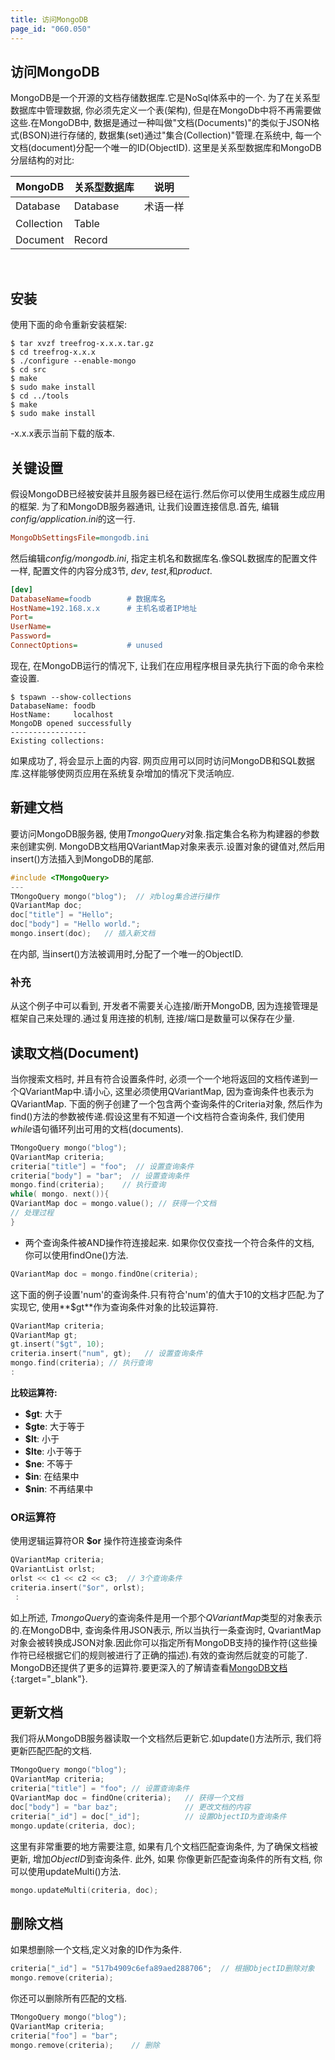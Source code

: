 ```yaml
---
title: 访问MongoDB
page_id: "060.050"
---
```


## 访问MongoDB
MongoDB是一个开源的文档存储数据库.它是NoSql体系中的一个.
为了在关系型数据库中管理数据, 你必须先定义一个表(架构), 但是在MongoDb中将不再需要做这些.在MongoDB中, 数据是通过一种叫做"文档(Documents)"的类似于JSON格式(BSON)进行存储的, 数据集(set)通过"集合(Collection)"管理.在系统中, 每一个文档(document)分配一个唯一的ID(ObjectID).
这里是关系型数据库和MongoDB分层结构的对比:
<div class="table-div" markdown="1">

| MongoDB    | 关系型数据库      | 说明       |
|------------|----------|---------------|
| Database   | Database | 术语一样 |
| Collection | Table    |               |
| Document   | Record   |               |

</div><br>

## 安装
使用下面的命令重新安装框架:

```
$ tar xvzf treefrog-x.x.x.tar.gz
$ cd treefrog-x.x.x
$ ./configure --enable-mongo
$ cd src
$ make
$ sudo make install
$ cd ../tools
$ make
$ sudo make install
```

-x.x.x表示当前下载的版本.

## 关键设置
假设MongoDB已经被安装并且服务器已经在运行.然后你可以使用生成器生成应用的框架.
为了和MongoDB服务器通讯, 让我们设置连接信息.首先, 编辑*config/application.ini*的这一行.

```ini
MongoDbSettingsFile=mongodb.ini
```

然后编辑*config/mongodb.ini*, 指定主机名和数据库名.像SQL数据库的配置文件一样, 配置文件的内容分成3节, *dev*, *test*,和*product*.

```ini
[dev]
DatabaseName=foodb        # 数据库名
HostName=192.168.x.x      # 主机名或者IP地址
Port=
UserName=
Password=
ConnectOptions=           # unused
```

现在, 在MongoDB运行的情况下, 让我们在应用程序根目录先执行下面的命令来检查设置.

```
$ tspawn --show-collections
DatabaseName: foodb
HostName:     localhost
MongoDB opened successfully
-----------------
Existing collections:
```

如果成功了, 将会显示上面的内容.
网页应用可以同时访问MongoDB和SQL数据库.这样能够使网页应用在系统复杂增加的情况下灵活响应.

## 新建文档
要访问MongoDB服务器, 使用*TmongoQuery*对象.指定集合名称为构建器的参数来创建实例.
MongoDB文档用QVariantMap对象来表示.设置对象的键值对,然后用insert()方法插入到MongoDB的尾部.

```c++
#include <TMongoQuery>
---
TMongoQuery mongo("blog");  // 对blog集合进行操作
QVariantMap doc;
doc["title"] = "Hello";
doc["body"] = "Hello world.";
mongo.insert(doc);   // 插入新文档
```

在内部, 当insert()方法被调用时,分配了一个唯一的ObjectID.

### 补充
从这个例子中可以看到, 开发者不需要关心连接/断开MongoDB, 因为连接管理是框架自己来处理的.通过复用连接的机制, 连接/端口是数量可以保存在少量.

## 读取文档(Document)
当你搜索文档时, 并且有符合设置条件时, 必须一个一个地将返回的文档传递到一个QVariantMap中.请小心, 这里必须使用QVariantMap, 因为查询条件也表示为QVariantMap.
下面的例子创建了一个包含两个查询条件的Criteria对象, 然后作为find()方法的参数被传递.假设这里有不知道一个i文档符合查询条件, 我们使用*while*语句循环列出可用的文档(documents).

```c++
TMongoQuery mongo("blog");
QVariantMap criteria;
criteria["title"] = "foo";  // 设置查询条件
criteria["body"] = "bar";  // 设置查询条件
mongo.find(criteria);    // 执行查询
while( mongo. next()){
QVariantMap doc = mongo.value(); // 获得一个文档
// 处理过程
}
```

- 两个查询条件被AND操作符连接起来.
如果你仅仅查找一个符合条件的文档, 你可以使用findOne()方法.

```c++
QVariantMap doc = mongo.findOne(criteria);
```

这下面的例子设置'num'的查询条件.只有符合'num'的值大于10的文档才匹配.为了实现它, 使用**$gt**作为查询条件对象的比较运算符.

```c++
QVariantMap criteria;
QVariantMap gt;
gt.insert("$gt", 10);
criteria.insert("num", gt);   // 设置查询条件
mongo.find(criteria); // 执行查询
:
```

**比较运算符:**

 * **$gt**: 大于
 * **$gte**: 大于等于
 * **$lt**: 小于
 * **$lte**: 小于等于
 * **$ne**: 不等于
 * **$in**: 在结果中
 * **$nin**: 不再结果中

### OR运算符
使用逻辑运算符OR **$or** 操作符连接查询条件

```c++
QVariantMap criteria;
QVariantList orlst;
orlst << c1 << c2 << c3;  // 3个查询条件
criteria.insert("$or", orlst);
 :
```

如上所述, *TmongoQuery*的查询条件是用一个那个*QVariantMap*类型的对象表示的.在MongoDB中, 查询条件用JSON表示, 所以当执行一条查询时, QvariantMap对象会被转换成JSON对象.因此你可以指定所有MongoDB支持的操作符(这些操作符已经根据它们的规则被进行了正确的描述).有效的查询然后就变的可能了.
MongoDB还提供了更多的运算符.要更深入的了解请查看[MongoDB文档](http://docs.mongodb.org/manual/reference/operator/nav-query/){:target="_blank"}.

## 更新文档
我们将从MongoDB服务器读取一个文档然后更新它.如update()方法所示, 我们将更新匹配匹配的文档.

```c++
TMongoQuery mongo("blog");
QVariantMap criteria;
criteria["title"] = "foo"; // 设置查询条件
QVariantMap doc = findOne(criteria);   // 获得一个文档
doc["body"] = "bar baz";               // 更改文档的内容
criteria["_id"] = doc["_id"];          // 设置ObjectID为查询条件
mongo.update(criteria, doc);
```

这里有非常重要的地方需要注意, 如果有几个文档匹配查询条件, 为了确保文档被更新, 增加*ObjectID*到查询条件.
此外, 如果 你像更新匹配查询条件的所有文档, 你可以使用updateMulti()方法.

```c++
mongo.updateMulti(criteria, doc);
```

## 删除文档
如果想删除一个文档,定义对象的ID作为条件.

```c++
criteria["_id"] = "517b4909c6efa89aed288706";  // 根据ObjectID删除对象
mongo.remove(criteria);
```

你还可以删除所有匹配的文档.

```c++
TMongoQuery mongo("blog");
QVariantMap criteria;
criteria["foo"] = "bar";
mongo.remove(criteria);    // 删除
```
